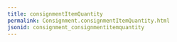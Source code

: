 ```yaml
---
title: consignmentItemQuantity
permalink: Consignment.consignmentItemQuantity.html
jsonid: consignment_consignmentitemquantity
---
```

